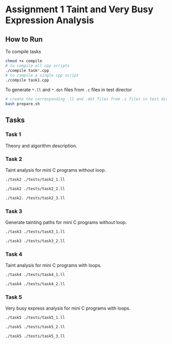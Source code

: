 # Assignment 1 Taint and Very Busy Expression Analysis

## How to Run
To compile tasks
```bash
chmod +x compile
# to compile all cpp scripts
./compile task*.cpp
# to compile a single cpp script
./compile task1.cpp
```

To generate `*.ll` and `*.dot` files from `.c` files in test director
```bash
# create the corresponding .ll and .dot files from .c files in test directry
bash prepare.sh
```

## Tasks
### Task 1
Theory and algorithm description.
### Task 2
Taint analysis for mini C programs without loop.
```bash
./task2 ./tests/task2_1.ll

./task2 ./tests/task2_2.ll

./task2. /tests/task2_3.ll
```

### Task 3
Generate tainting paths for mini C programs without loop.
```bash
./task3 ./tests/task3_1.ll

./task3 ./tests/task3_2.ll
```

### Task 4
Taint analysis for mini C programs with loops.
```bash
./task4 ./tests/task4_1.ll

./task4 ./tests/task4_2.ll
```

### Task 5
Very busy express analysis for mini C programs with loops.
```bash
./task5 ./tests/task5_1.ll

./task5 ./tests/task5_2.ll

./task5 ./tests/task5_3.ll
```
